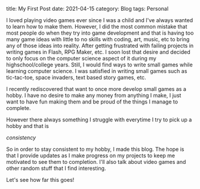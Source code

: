title: My First Post
date: 2021-04-15
category: Blog
tags: Personal

I loved playing video games ever since I was a child and I've always wanted to learn how to make them.   However, I did the most common mistake that most people 
do when they try into game development and that is having too many game ideas with little to no skills with coding,
art, music, etc to bring any of those ideas into reality.  After getting frustrated with failing projects in writing games
in Flash, RPG Maker, etc.  I soon lost that desire and decided to only focus on the computer science aspect of it 
during my highschool/college years.  Still, I would find ways to write small games while learning computer science.
I was satisfied in writing small games such as tic-tac-toe, space invaders, text based story games, etc.

I recently rediscovered that want to once more develop small games as a hobby.  I have no desire to make any money from anything I make,
I just want to have fun making them and be proud of the things I manage to complete.

However there always something I struggle with everytime I try to pick up a hobby and that is

<i>consistency</i>

So in order to stay consistent to my hobby,  I made this blog.  The hope is that I provide updates as I make progress on my projects to keep me 
motivated to see them to completion.  I'll also talk about video games and other random stuff that I find interesting.  

Let's see how far this goes!

